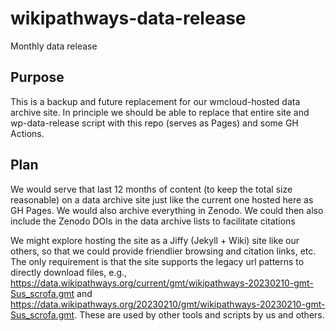 # wikipathways-data-release
Monthly data release

## Purpose
This is a backup and future replacement for our wmcloud-hosted data archive site. In principle we should be able to replace that entire site and wp-data-release script with this repo (serves as Pages) and some GH Actions.

## Plan
We would serve that last 12 months of content (to keep the total size reasonable) on a data archive site just like the current one hosted here as GH Pages. We would also archive everything in Zenodo. We could then also include the Zenodo DOIs in the data archive lists to facilitate citations

We might explore hosting the site as a Jiffy (Jekyll + Wiki) site like our others, so that we could provide friendlier browsing and citation links, etc. The only requirement is that the site supports the legacy url patterns to directly download files, e.g., https://data.wikipathways.org/current/gmt/wikipathways-20230210-gmt-Sus_scrofa.gmt and https://data.wikipathways.org/20230210/gmt/wikipathways-20230210-gmt-Sus_scrofa.gmt. These are used by other tools and scripts by us and others.